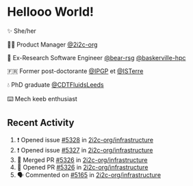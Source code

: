 # Hellooo World!

✨ She/her

👩‍💻 Product Manager [@2i2c-org](https://2i2c.org/)

🐻 Ex-Research Software Engineer [@bear-rsg](https://github.com/bear-rsg) [@baskerville-hpc](https://github.com/baskerville-hpc) 

🇫🇷 Former post-doctorante [@IPGP](https://github.com/IPGP) et [@ISTerre](https://www.isterre.fr/) 

💧 PhD graduate [@CDTFluidsLeeds](https://fluid-dynamics.leeds.ac.uk/) 

⌨️ Mech keeb enthusiast 

## Recent Activity 

<!--START_SECTION:activity-->
1. ❗ Opened issue [#5328](https://github.com/2i2c-org/infrastructure/issues/5328) in [2i2c-org/infrastructure](https://github.com/2i2c-org/infrastructure)
2. ❗ Opened issue [#5327](https://github.com/2i2c-org/infrastructure/issues/5327) in [2i2c-org/infrastructure](https://github.com/2i2c-org/infrastructure)
3. 🎉 Merged PR [#5326](https://github.com/2i2c-org/infrastructure/pull/5326) in [2i2c-org/infrastructure](https://github.com/2i2c-org/infrastructure)
4. 💪 Opened PR [#5326](https://github.com/2i2c-org/infrastructure/pull/5326) in [2i2c-org/infrastructure](https://github.com/2i2c-org/infrastructure)
5. 🗣 Commented on [#5165](https://github.com/2i2c-org/infrastructure/issues/5165#issuecomment-2572976992) in [2i2c-org/infrastructure](https://github.com/2i2c-org/infrastructure)
<!--END_SECTION:activity-->
